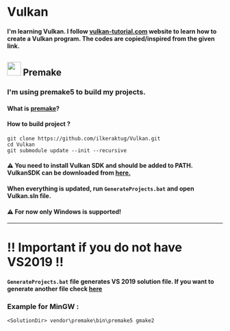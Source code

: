 # Vulkan
#### I'm learning Vulkan. I follow [vulkan-tutorial.com](https://vulkan-tutorial.com/) website to learn how to create a Vulkan program. The codes are copied/inspired from the given link.

## <img src="https://premake.github.io/premake-logo.png" width=32 /> Premake
### I'm using premake5 to build my projects. 
#### What is [premake](https://github.com/premake/premake-core/wiki)?
#### How to build project ?
```
git clone https://github.com/ilkeraktug/Vulkan.git
cd Vulkan
git submodule update --init --recursive
```
#### ⚠️ You need to install Vulkan SDK and should be added to PATH. VulkanSDK can be downloaded from [here.](https://www.lunarg.com/vulkan-sdk/)
#### When everything is updated, run ```GenerateProjects.bat``` and open Vulkan.sln file.
#### ⚠️ For now only Windows is supported!
___

# ‼️ Important if you do not have VS2019 ‼️
#### ```GenerateProjects.bat``` file generates VS 2019 solution file. If you want to generate another file check [here](https://github.com/premake/premake-core/wiki/Using-Premake)

### Example for MinGW : 
```
<SolutionDir> vendor\premake\bin\premake5 gmake2
